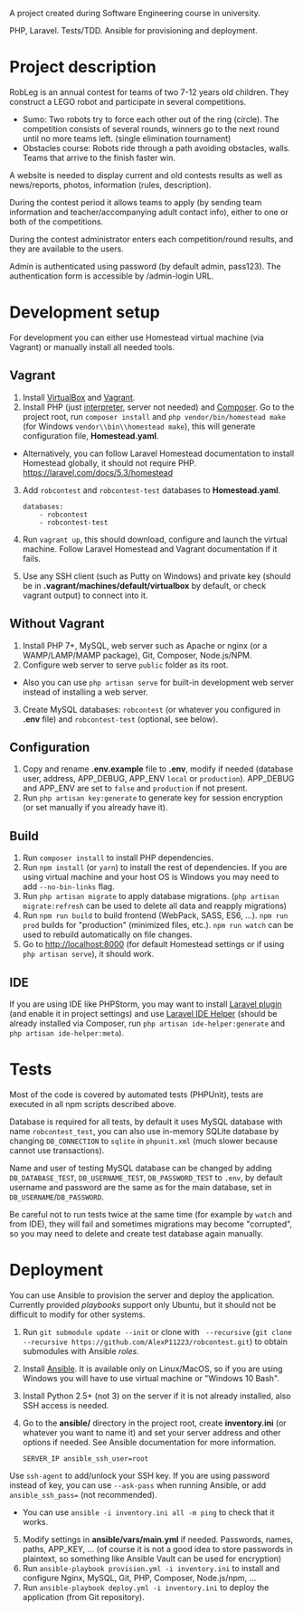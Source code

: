 A project created during Software Engineering course in university.

PHP, Laravel. Tests/TDD. Ansible for provisioning and deployment.

# Project description

RobLeg is an annual contest for teams of two 7-12 years old children. They construct a LEGO robot and participate in several competitions.

- Sumo: Two robots try to force each other out of the ring (circle). The competition consists of several rounds, winners go to the next round until no more teams left. (single elimination tournament)
- Obstacles course: Robots ride through a path avoiding obstacles, walls. Teams that arrive to the finish faster win.

A website is needed to display current and old contests results as well as news/reports, photos, information (rules, description).

During the contest period it allows teams to apply (by sending team information and teacher/accompanying adult contact info), either to one or both of the competitions.

During the contest administrator enters each competition/round results, and they are available to the users.

Admin is authenticated using password (by default admin, pass123). The authentication form is accessible by /admin-login URL.

# Development setup

For development you can either use Homestead virtual machine (via Vagrant) or manually install all needed tools.

## Vagrant

 1. Install [VirtualBox](https://www.virtualbox.org/wiki/Downloads) and [Vagrant](https://www.vagrantup.com/downloads.html).
 2. Install PHP (just [interpreter](http://php.net/downloads.php), server not needed) and [Composer](https://getcomposer.org/download/). Go to the project root, run `composer install` and `php vendor/bin/homestead make` (for Windows `vendor\\bin\\homestead make`), this will generate configuration file, **Homestead.yaml**.
  - Alternatively, you can follow Laravel Homestead documentation to install Homestead globally, it should not require PHP. https://laravel.com/docs/5.3/homestead
 3. Add `robcontest` and `robcontest-test` databases to **Homestead.yaml**.

     ```
     databases:
         - robcontest
         - robcontest-test
     ```
 4. Run `vagrant up`, this should download, configure and launch the virtual machine. Follow Laravel Homestead and Vagrant documentation if it fails.
 5. Use any SSH client (such as Putty on Windows) and private key (should be in **.vagrant/machines/default/virtualbox** by default, or check vagrant output) to connect into it.

## Without Vagrant

1. Install PHP 7+, MySQL, web server such as Apache or nginx (or a WAMP/LAMP/MAMP package), Git, Composer, Node.js/NPM.
2. Configure web server to serve `public` folder as its root.
 - Also you can use `php artisan serve` for built-in development web server instead of installing a web server.
3. Create MySQL databases: `robcontest` (or whatever you configured in **.env** file) and `robcontest-test` (optional, see below). 

## Configuration

 1. Copy and rename **.env.example** file to **.env**, modify if needed (database user, address, APP_DEBUG, APP_ENV `local` or `production`). APP_DEBUG and APP_ENV are set to `false` and `production` if not present.
 2. Run `php artisan key:generate` to generate key for session encryption (or set manually if you already have it).
 
## Build

 1. Run `composer install` to install PHP dependencies.
 2. Run `npm install` (or `yarn`) to install the rest of dependencies. If you are using virtual machine and your host OS is Windows you may need to add `--no-bin-links` flag.
 3. Run `php artisan migrate` to apply database migrations. (`php artisan migrate:refresh` can be used to delete all data and reapply migrations)
 5. Run `npm run build` to build frontend (WebPack, SASS, ES6, ...). `npm run prod` builds for "production" (minimized files, etc.). `npm run watch` can be used to rebuild automatically on file changes. 
 6. Go to [http://localhost:8000](http://localhost:8000) (for default Homestead settings or if using `php artisan serve`), it should work.

## IDE

If you are using IDE like PHPStorm, you may want to install [Laravel plugin](https://plugins.jetbrains.com/plugin/7532) (and enable it in project settings) and use [Laravel IDE Helper](https://github.com/barryvdh/laravel-ide-helper) (should be already installed via Composer, run `php artisan ide-helper:generate` and `php artisan ide-helper:meta`).

# Tests

Most of the code is covered by automated tests (PHPUnit), tests are executed in all npm scripts described above.

Database is required for all tests, by default it uses MySQL database with name `robcontest_test`, you can also use in-memory SQLite database by changing `DB_CONNECTION` to `sqlite` in `phpunit.xml` (much slower because cannot use transactions).

Name and user of testing MySQL database can be changed by adding `DB_DATABASE_TEST`, `DB_USERNAME_TEST`, `DB_PASSWORD_TEST` to `.env`, by default username and password are the same as for the main database, set in `DB_USERNAME`/`DB_PASSWORD`.
 
Be careful not to run tests twice at the same time (for example by `watch` and from IDE), they will fail and sometimes migrations may become "corrupted", so you may need to delete and create test database again manually.

# Deployment

You can use Ansible to provision the server and deploy the application. Currently provided *playbooks* support only Ubuntu, but it should not be difficult to modify for other systems.

 1. Run `git submodule update --init` or clone with ` --recursive` (`git clone --recursive https://github.com/AlexP11223/robcontest.git`) to obtain submodules with Ansible *roles*.
 2. Install [Ansible](http://docs.ansible.com/ansible/intro_installation.html). It is available only on Linux/MacOS, so if you are using Windows you will have to use virtual machine or "Windows 10 Bash".
 3. Install Python 2.5+ (not 3) on the server if it is not already installed, also  SSH access is needed.
 4. Go to the **ansible/** directory in the project root, create **inventory.ini** (or whatever you want to name it) and set your server address and other options if needed. See Ansible documentation for more information. 

    ```
    SERVER_IP ansible_ssh_user=root
    ```
Use `ssh-agent` to add/unlock your SSH key. If you are using password instead of key, you can use `--ask-pass` when running Ansible, or add `ansible_ssh_pass=` (not recommended).
  - You can use `ansible -i inventory.ini all -m ping` to check that it works.
 5. Modify settings in **ansible/vars/main.yml** if needed. Passwords, names, paths, APP_KEY, ... (of course it is not a good idea to store passwords in plaintext, so something like Ansible Vault can be used for encryption)
 6. Run `ansible-playbook provision.yml -i inventory.ini` to install and configure Nginx, MySQL, Git, PHP, Composer, Node.js/npm, ... 
 7. Run `ansible-playbook deploy.yml -i inventory.ini` to deploy the application (from Git repository).
